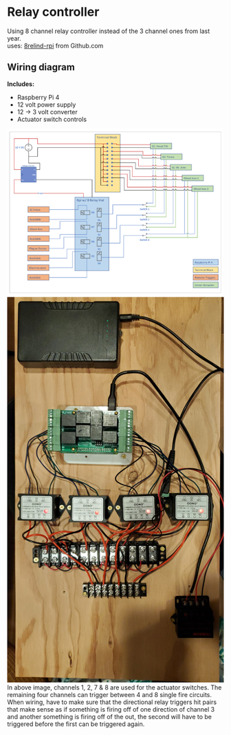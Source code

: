 # Relay controller
Using 8 channel relay controller instead of the 3 channel ones from last year.  
uses: [8relind-rpi](https://github.com/SequentMicrosystems/8relind-rpi) from Github.com

## Wiring diagram
**Includes:**
- Raspberry Pi 4
- 12 volt power supply
- 12 -> 3 volt converter
- Actuator switch controls

<div align="center"><img src="./static/hp_2022_.png" width="600" alt="Schematic for the relay circuit"></img></div>

<div align="center"><img src="./static/pic_relay_setup.jpg" width="600" alt="Relay board in progress"></img></div>
In above image, channels 1, 2, 7 & 8 are used for the actuator switches.  The remaining four channels can trigger between 4 and 8 single fire circuits.  When wiring, have to make sure that the directional relay triggers hit pairs that make sense as if something is firing off of one direction of channel 3 and another something is firing off of the out, the second will have to be triggered before the first can be triggered again.
